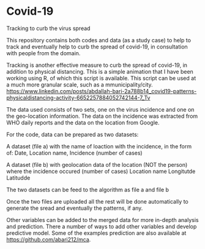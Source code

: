 # Covid-19
Tracking to curb the virus spread

This repository contains both codes and data (as a study case) to help to track and eventually help to curb the spread of covid-19, in consultation with people from the domain. 

Tracking is another effective measure to curb the spread of covid-19, in addition to physical distancing. This is a simple animation that I have been working using R, of which this script is available. This script can be used at a much more granular scale, such as a mmunicipality/city. https://www.linkedin.com/posts/abdallah-bari-2a788b14_covid19-patterns-physicaldistancing-activity-6652257884052742144-7_Tv

The data used consists of two sets, one on the virus incidence and one on the geo-location information. The data on the incidence was extracted from WHO daily reports and the data on the location from Google.

For the code, data can be prepared as two datasets:

A dataset (file a) with the name of loaction with the incidence, in the form of: 
  Date,
  Location name, 
  Incidence (number of cases)

A dataset (file b) with geolocation data of the location (NOT the person) where the incidence occured (number of cases)
  Location name
  Longitutde
  Latitudde
 
The two datasets can be feed to the algorithm as file a and file b
 
Once the two files are uploaded all the rest will be done automatically to generate the sread and eventually the patterns, if any.
 
Other variables can be added to the merged data for more in-depth analysis and prediction. There a number of ways to add other variables and develop predictive model. Some of the examples prediction are also available at https://github.com/abari212/mca. 
 
 
 
 




